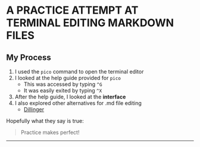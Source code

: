 # A PRACTICE ATTEMPT AT TERMINAL EDITING MARKDOWN FILES 
## My Process                                             
1. I used the `pico` command to open the terminal editor 
2. I looked at the help guide provided for `pico` 
   * This was accessed by typing `^G`
   * It was easily exited by typing `^X`
3. After the help guide, I looked at the **interface** 
4. I also explored other alternatives for .md file editing 
   * [Dillinger](https://dillinger.io)

Hopefully what they say is true: 
> Practice makes perfect!

___
 
